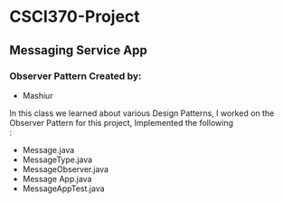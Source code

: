 # CSCI370-Project
## Messaging  Service App 

### Observer Pattern Created by:
<ul>
<li>Mashiur </li>
</ul>

In this class we learned about various Design Patterns, I worked on the Observer Pattern for this project, Implemented the following  <br>:

<ul>
<li>Message.java</li>
<li>MessageType.java</li>
<li>MessageObserver.java</li>
<li>Message App.java</li>
<li>MessageAppTest.java</li>
</ul>
